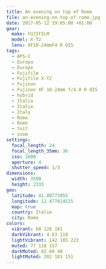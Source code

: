 ```yaml
---
title: An evening on top of Rome
file: an-evening-on-top-of-rome.jpg
date: 2017-05-12 19:05:00 +01:00
gear:
  make: FUJIFILM
  model: X-T2
  lens: XF10-24mmF4 R OIS
tags:
  - APS-C
  - Europa
  - Europe
  - Fujifilm
  - Fujifilm X-T2
  - Fujinon
  - Fujinon XF 10-24mm f/4.0 R OIS
  - hybrid
  - Italia
  - Italie
  - Italy
  - Roma
  - Rome
  - toit
  - zoom
settings:
  focal_length: 24
  focal_length_35mm: 36
  iso: 1600
  aperture: 4
  shutter_speed: 1/3
dimensions:
  width: 3500
  height: 2333
geo:
  latitude: 41.89773955
  longitude: 12.477814515
  map: true
  country: Italie
  city: Rome
colors:
  vibrant: 68 128 181
  darkVibrant: 4 63 118
  lightVibrant: 142 185 223
  muted: 77 118 157
  darkMuted: 82 60 48
  lightMuted: 202 181 151
---
```



